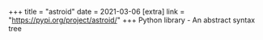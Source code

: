 +++
title = "astroid"
date = 2021-03-06
[extra]
link = "https://pypi.org/project/astroid/"
+++
Python library - An abstract syntax tree

